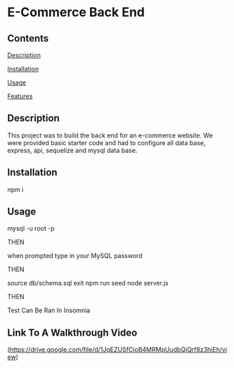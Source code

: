 # E-Commerce Back End


## Contents
[Description](#description)


[Installation](#installation)


[Usage](#usage)


[Features](#features)



## Description 

This project was to build the back end for an e-commerce website. We were provided basic starter code and had to configure all data base, express, api, sequelize and mysql data base.


## Installation

npm i


## Usage

mysql -u root -p 

THEN

when prompted type in your MySQL password

THEN

source db/schema.sql
exit
npm run seed
node server.js


THEN

Test Can Be Ran In Insomnia


## Link To A Walkthrough Video

(https://drive.google.com/file/d/1JqEZUSfCioB4MRMpUudbQjQrf8z3hiEh/view)
